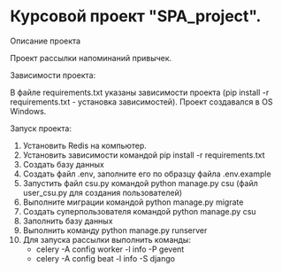 # Курсовой проект "SPA_project".
Описание проекта

Проект рассылки напоминаний привычек.

Зависимости проекта:

В файле requirements.txt указаны зависимости проекта (pip install -r requirements.txt - установка зависимостей).
Проект создавался в OS Windows.

Запуск проекта:

1. Установить Redis на компьютер.
2. Установить зависимости командой pip install -r requirements.txt
3. Создать базу данных
4. Создать файл .env, заполните его по образцу файла .env.example
5. Запустить файл csu.py командой python manage.py csu (файл user_csu.py для создания пользователей)
6. Выполните миграции командой python manage.py migrate
7. Создать суперпользователя командой python manage.py csu
8. Заполнить базу данных
9. Выполнить команду python manage.py runserver
10. Для запуска рассылки выполнить команды:
    - celery -A config worker -l info -P gevent
    - celery -A config beat -l info -S django
